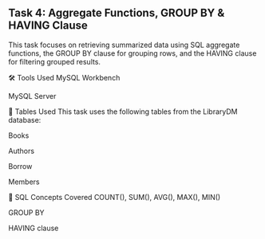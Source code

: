 ## Task 4: Aggregate Functions, GROUP BY & HAVING Clause 
This task focuses on retrieving summarized data using SQL aggregate functions, the GROUP BY clause for grouping rows, and the HAVING clause for filtering grouped results. 

🛠️ Tools Used
MySQL Workbench

MySQL Server

📁 Tables Used
This task uses the following tables from the LibraryDM database:

Books

Authors

Borrow

Members

🧮 SQL Concepts Covered
COUNT(), SUM(), AVG(), MAX(), MIN()

GROUP BY

HAVING clause

